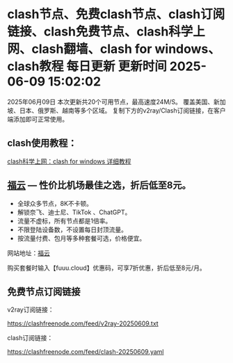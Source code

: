 
# clash节点、免费clash节点、clash订阅链接、clash免费节点、clash科学上网、clash翻墙、clash for windows、clash教程 每日更新  更新时间 2025-06-09 15:02:02

2025年06月09日
           本次更新共20个可用节点，最高速度24M/S。
           覆盖美国、新加坡、日本、俄罗斯、越南等多个区域。
           复制下方的v2ray/Clash订阅链接，在客户端添加即可正常使用。
        

## clash使用教程：

<a href='https://clash01.com/' target='_blank'>clash科学上网：clash for windows 详细教程</a>
        
## [福云](https://fuuu.cloud) —  性价比机场最佳之选，折后低至8元。

- 全球众多节点，8K不卡顿。
- 解锁奈飞、迪士尼、TikTok 、ChatGPT。
- 流量不虚标，所有节点都是1倍率。
- 不限登陆设备数，不设置每日封顶流量。
- 按流量付费、包月等多种套餐可选，价格便宜。

网站地址：[福云](https://fuuu.cloud)

购买套餐时输入【fuuu.cloud】优惠码，可享7折优惠，折后低至8元/月。

## 免费节点订阅链接

v2ray订阅链接：

https://clashfreenode.com/feed/v2ray-20250609.txt 

clash订阅链接：

https://clashfreenode.com/feed/clash-20250609.yaml
